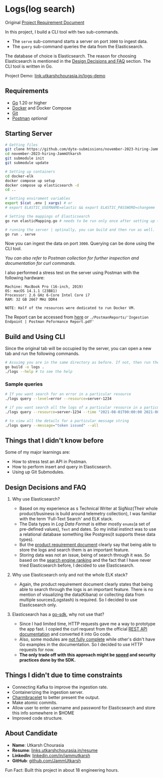 # Logs(log search)

Original [Project Requirement Document](TASK.md)

In this project, I build a CLI tool with two sub-commands.

- The `serve` sub-command starts a server on port `3000` to ingest data.
- The `query` sub-command queries the data from the Elasticsearch.

The database of choice is Elasticsearch. The reason for choosing Elasticsearch is mentioned in the [Design Decisions and FAQ](#design-decisions-and-faq) section. The CLI tool is written in Go.

Project Demo: [link.utkarshchourasia.in/logs-demo](https://link.utkarshchourasia.in/logs-demo)

## Requirements

- [Go](https://go.dev/dl/) 1.20 or higher
- [Docker](https://docs.docker.com/engine/install/) and Docker Compose
- [Git](https://git-scm.com/)
- [Postman](https://www.postman.com/) *optional*

## Starting Server

```bash
# Getting files
git clone https://github.com/dyte-submissions/november-2023-hiring-JammUtkarsh
cd november-2023-hiring-JammUtkarsh
git submodule init
git submodule update

# Setting up containers
cd docker-elk
docker compose up setup
docker compose up elasticsearch -d
cd ..

# Setting enviroment variables
export $(cat .env | xargs) # or
# export ELASTIC_USERNAME=elastic && export ELASTIC_PASSWORD=changeme

# Setting the mappings of Elasticsearch
go run elasticMapping.go # needs to be run only once after setting up the containers

# running the server | optinally, you can build and then run as well.
go run . serve 
```

Now you can ingest the data on port `3000`. Querying can be done using the CLI tool.

*You can also refer to Postman collection for further inspection and documentation for curl commands.*

I also performed a stress test on the server using Postman with the following hardware:

```text
Machine: MacBook Pro (16-inch, 2019)
OS: macOS 14.1.1 (23B81)
Processor: 2.6 GHz 6-Core Intel Core i7
RAM: 32 GB 2667 MHz DDR4

NOTE: Half of the resources were dedicated to run Docker VM.
```

The Report can be accessed from [here](https://link.utkarshchourasia.in/postman-report) or `./PostmanReports/'Ingestion Endpoint | Postman Peformance Report.pdf'`

## Build and Using CLI

Since the original tab will be occupied by the server, you can open a new tab and run the following commands.

```bash
# Assuimg you are in the same directory as before. If not, then run the first 2 commands from the previous section.
go build -o logs .
./logs --help # to see the help
```

### Sample queries

```bash
# If you want search for an error in a particular resource
./logs query --level=error --resource=server-1234

# if you want search all the logs of a particular resource in a particular time range
./logs query --resource=server-1234 --time "2021-08-01T00:00:00 2021-08-02T00:00:00" # NOTE: the range is separated by a space(' ')

# to view all the details for a particular message string
./logs query --message="token issued" --all
```

## Things that I didn't know before

Some of my major learnings are:

- How to stress test an API in Postman.
- How to perform insert and query in Elasticsearch.
- Using up Git Submodules.

## Design Decisions and FAQ

1. Why use Elasticsearch?

   - Based on my experience as s Technical Writer at SigNoz(Their whole product/business is build around telemetry collection), I was familiar with the term 'Full-Text Search' and ELK stack.
   - The Data types in *Log Data Format* is either mostly `enums`(a set of pre-defined values), `Text` and dates. So my initial instinct was to use a relational database something like Postgres(it supports these data types).
   - But the [product requirement document](https://dyte.notion.site/dyte/SDE-1-and-SDE-Intern-Assignment-6b7a7f324dc0450381b0fdb771a8ec40) clearly say that being able to store the logs and search them is an important feature.
   - Storing data was not an issue, being of search through it was. So based on the [search engine ranking](https://db-engines.com/en/ranking/search+engine) and the fact that I have never tried Elasticsearch before, I decided to use Elasticsearch.

2. Why use Elasticsearch only and not the whole ELK stack?

   - Again, the product requirement document clearly states that being able to search through the logs is an important feature. There is no mention of visualizing the data(Kibana) or collecting data from multiple sources(Logstash) is required. So I decided to use Elasticsearch only.

3. Elasticsearch has a [go-sdk](https://github.com/elastic/go-elasticsearch/), why not use that?

   - Since I had limited time, HTTP requests gave me a way to prototype the app fast. I copied the curl request from the official [REST API documentation](https://www.elastic.co/guide/en/elasticsearch/reference/current/rest-apis.html) and converted it into Go code.
   - Also, some modules are [not fully complete](https://www.elastic.co/guide/en/elasticsearch/client/go-api/current/typedapi.html) while other's didn't have Go examples in the documentation. So I decided to use HTTP requests for now.
   - **The only trade off with this approach might be [speed](https://github.com/elastic/go-elasticsearch/issues/75#issuecomment-516711935) and security practices done by the SDK.**

## Things I didn't due to time constraints

- Connecting Kafka to improve the ingestion rate.
- Containerizing the ingestion server.
- [Charmbracelet](https://github.com/charmbracelet) to better present the output.
- Make atomic commits.
- Allow user to enter username and password for Elasticsearch and store this info somewhere in $HOME
- Improved code structure.

## About Candidate

- **Name**: Utkarsh Chourasia
- **Resume**: [links.utkarshchourasia.in/resume](https://links.utkarshchourasia.in/resume)
- **LinkedIn**: [linkedin.com/in/jammutkarsh](https://www.linkedin.com/in/jammutkarsh/)
- **GitHub**: [github.com/JammUtkarsh](https://github.com/JammUtkarsh/)

Fun Fact: Built this project in about 18 engineering hours.
